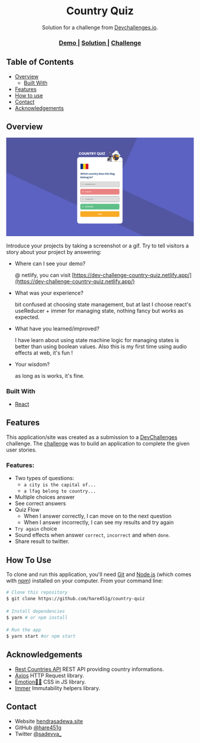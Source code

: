 <h1 align="center">Country Quiz</h1>

<div align="center">
   Solution for a challenge from  <a href="http://devchallenges.io" target="_blank">Devchallenges.io</a>.
</div>

<div align="center">
  <h3>
    <a href="https://dev-challenge-country-quiz.netlify.app/">
      Demo
    </a>
    <span> | </span>
    <a href="https://github.com/hare451g/country-quiz">
      Solution
    </a>
    <span> | </span>
    <a href="https://devchallenges.io/challenges/Bu3G2irnaXmfwQ8sZkw8">
      Challenge
    </a>
  </h3>
</div>

<!-- TABLE OF CONTENTS -->

## Table of Contents

- [Overview](#overview)
  - [Built With](#built-with)
- [Features](#features)
- [How to use](#how-to-use)
- [Contact](#contact)
- [Acknowledgements](#acknowledgements)

## Overview

![screenshot](./src/assets/images/screenshot.png)

Introduce your projects by taking a screenshot or a gif. Try to tell visitors a story about your project by answering:

- Where can I see your demo?

  @ netlify, you can visit [https://dev-challenge-country-quiz.netlify.app/](https://dev-challenge-country-quiz.netlify.app/)

- What was your experience?

  bit confused at choosing state management, but at last I choose react's useReducer + immer for managing state, nothing fancy but works as expected.

- What have you learned/improved?

  I have learn about using state machine logic for managing states is better than using boolean values. Also this is my first time using audio effects at web, it's fun !

- Your wisdom?

  as long as is works, it's fine.

### Built With

- [React](https://reactjs.org/)

## Features

This application/site was created as a submission to a [DevChallenges](https://devchallenges.io/challenges) challenge. The [challenge](https://devchallenges.io/challenges/Bu3G2irnaXmfwQ8sZkw8) was to build an application to complete the given user stories.

### Features:

- Two types of questions:
  - `a city is the capital of...`
  - `a lfag belong to country...`
- Multiple choices answer
- See correct answers
- Quiz Flow
  - When I answer correctly, I can move on to the next question
  - When I answer incorrectly, I can see my results and try again
- `Try again` choice
- Sound effects when answer `correct`, `incorrect` and when `done`.
- Share result to twitter.

## How To Use

To clone and run this application, you'll need [Git](https://git-scm.com) and [Node.js](https://nodejs.org/en/download/) (which comes with [npm](http://npmjs.com)) installed on your computer. From your command line:

```bash
# Clone this repository
$ git clone https://github.com/hare451g/country-quiz

# Install dependencies
$ yarn # or npm install

# Run the app
$ yarn start #or npm start
```

## Acknowledgements

- [Rest Countries API](https://restcountries.eu/#api-endpoints-all)
  REST API providing country informations.
- [Axios](https://github.com/axios/axios)
  HTTP Request library.
- [Emotion👩‍🎤](https://emotion.sh/docs/introduction)
  CSS in JS library.
- [Immer](https://immerjs.github.io/immer/docs/introduction)
  Immutability helpers library.

## Contact

- Website [hendrasadewa.site](https://hendrasadewa.site)
- GitHub [@hare451g](https://github.com/hare451g)
- Twitter [@sadevva\_](https://twitter.com/sadevva_)
